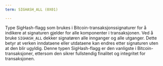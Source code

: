 ```yaml
---
term: SIGHASH_ALL (0X01)

---
```

Type SigHash-flagg som brukes i Bitcoin-transaksjonssignaturer for å indikere at signaturen gjelder for alle komponenter i transaksjonen. Ved å bruke `SIGHASH_ALL` dekker signatøren alle innganger og alle utganger. Dette betyr at verken inndataene eller utdataene kan endres etter signaturen uten at den blir ugyldig. Denne typen SigHash-flagg er den vanligste i Bitcoin-transaksjoner, ettersom den sikrer fullstendig finalitet og integritet for transaksjonen.